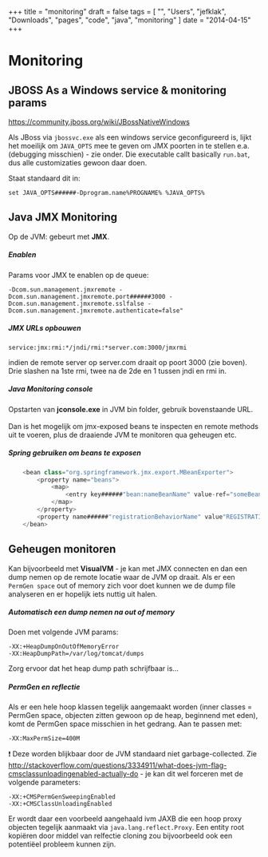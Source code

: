 +++
title = "monitoring"
draft = false
tags = [
    "",
    "Users",
    "jefklak",
    "Downloads",
    "pages",
    "code",
    "java",
    "monitoring"
]
date = "2014-04-15"
+++
# Monitoring 

## JBOSS As a Windows service & monitoring params 

https://community.jboss.org/wiki/JBossNativeWindows

Als JBoss via `jbossvc.exe` als een windows service geconfigureerd is, lijkt het moeilijk om `JAVA_OPTS` mee te geven om JMX poorten in te stellen e.a. (debugging misschien) - zie onder. Die executable callt basically `run.bat`, dus alle customizaties gewoon daar doen.

Staat standaard dit in:

```
set JAVA_OPTS######-Dprogram.name%PROGNAME% %JAVA_OPTS%
```

## Java JMX Monitoring 

Op de JVM: gebeurt met **JMX**.

##### Enablen 

Params voor JMX te enablen op de queue:

```
-Dcom.sun.management.jmxremote -Dcom.sun.management.jmxremote.port######3000 -Dcom.sun.management.jmxremote.sslfalse -Dcom.sun.management.jmxremote.authenticate=false"
```

##### JMX URLs opbouwen 

```service:jmx:rmi:*/jndi/rmi:*server.com:3000/jmxrmi```

indien de remote server op server.com draait op poort 3000 (zie boven). Drie slashen na 1ste rmi, twee na de 2de en 1 tussen jndi en rmi in.

##### Java Monitoring console 

Opstarten van **jconsole.exe** in JVM bin folder, gebruik bovenstaande URL. <br/><br/>
Dan is het mogelijk om jmx-exposed beans te inspecten en remote methods uit te voeren, plus de draaiende JVM te monitoren qua geheugen etc. 

##### Spring gebruiken om beans te exposen 

```java
	<bean class="org.springframework.jmx.export.MBeanExporter">
		<property name="beans">
			<map>
				<entry key######"bean:nameBeanName" value-ref="someBean" />
			</map>
		</property>
		<property name######"registrationBehaviorName" value"REGISTRATION_IGNORE_EXISTING" />
	</bean>
```

## Geheugen monitoren 

Kan bijvoorbeeld met **VisualVM** - je kan met JMX connecten en dan een dump nemen op de remote locatie waar de JVM op draait. Als er een `PermGen space` out of memory zich voor doet kunnen we de dump file analyseren en er hopelijk iets nuttig uit halen. 

##### Automatisch een dump nemen na out of memory 

Doen met volgende JVM params:

```
-XX:+HeapDumpOnOutOfMemoryError
-XX:HeapDumpPath=/var/log/tomcat/dumps
```

Zorg ervoor dat het heap dump path schrijfbaar is... 

##### PermGen en reflectie 

Als er een hele hoop klassen tegelijk aangemaakt worden (inner classes = PermGen space, objecten zitten gewoon op de heap, beginnend met eden), komt de PermGen space misschien in het gedrang. Aan te passen met:

```
-XX:MaxPermSize=400M
``` 

:exclamation: Deze worden blijkbaar door de JVM standaard niet garbage-collected. Zie http://stackoverflow.com/questions/3334911/what-does-jvm-flag-cmsclassunloadingenabled-actually-do - je kan dit wel forceren met de volgende parameters:

```
-XX:+CMSPermGenSweepingEnabled
-XX:+CMSClassUnloadingEnabled 
```

Er wordt daar een voorbeeld aangehaald ivm JAXB die een hoop proxy objecten tegelijk aanmaakt via `java.lang.reflect.Proxy`. Een entity root kopiëren door middel van relfectie cloning zou bijvoorbeeld ook een potentiëel probleem kunnen zijn. 